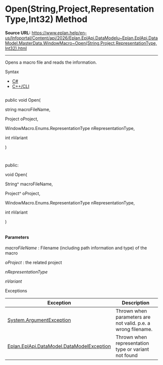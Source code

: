 # Open(String,Project,RepresentationType,Int32) Method

**Source URL:** https://www.eplan.help/en-us/Infoportal/Content/api/2026/Eplan.EplApi.DataModelu~Eplan.EplApi.DataModel.MasterData.WindowMacro~Open(String,Project,RepresentationType,Int32).html

---

Opens a macro file and reads the information.

Syntax

- [C#](#i-syntax-CS)
- [C++/CLI](#i-syntax-CPP2005)

```
```
public void Open( 

   string macroFileName,

   Project oProject,

   WindowMacro.Enums.RepresentationType nRepresentationType,

   int nVariant

)
```
```

```
```
public:

void Open( 

   String^ macroFileName,

   Project^ oProject,

   WindowMacro.Enums.RepresentationType nRepresentationType,

   int nVariant

)
```
```

#### Parameters

*macroFileName*
:   Filename (including path information and type) of the macro

*oProject*
:   the related project

*nRepresentationType*


*nVariant*

Exceptions

| Exception | Description |
| --- | --- |
| [System.ArgumentException](#) | Thrown when parameters are not valid. p.e. a wrong filename. |
| [Eplan.EplApi.DataModel.DataModelException](Eplan.EplApi.DataModelu~Eplan.EplApi.DataModel.DataModelException.html) | Thrown when representation type or variant not found |
